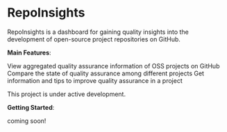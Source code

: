 # RepoInsights
RepoInsights is a dashboard for gaining quality insights into the development of open-source project repositories on GitHub.

**Main Features**:

View aggregated quality assurance information of OSS projects on GitHub
Compare the state of quality assurance among different projects
Get information and tips to improve quality assurance in a project

This project is under active development.

**Getting Started**:

coming soon!
